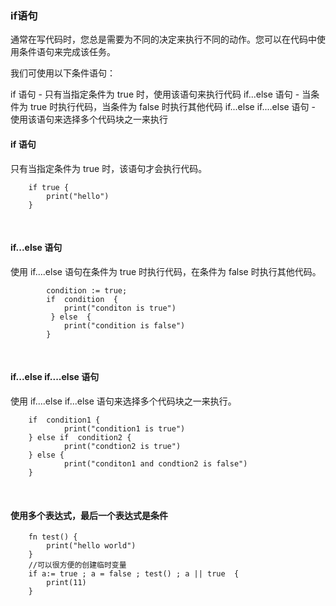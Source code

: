 ### **if语句**
通常在写代码时，您总是需要为不同的决定来执行不同的动作。您可以在代码中使用条件语句来完成该任务。

我们可使用以下条件语句：

if 语句 - 只有当指定条件为 true 时，使用该语句来执行代码
if...else 语句 - 当条件为 true 时执行代码，当条件为 false 时执行其他代码
if...else if....else 语句 - 使用该语句来选择多个代码块之一来执行

#### if 语句
只有当指定条件为 true 时，该语句才会执行代码。
~~~
	if true {
    	print("hello")
    }
~~~
<br/>

#### if...else 语句
使用 if....else 语句在条件为 true 时执行代码，在条件为 false 时执行其他代码。
~~~
        condition := true;
        if  condition  {
			print("conditon is true")
         } else  {
			print("condition is false")
      	}
~~~
<br/>

#### if...else if....else  语句 
使用 if....else if...else 语句来选择多个代码块之一来执行。
~~~
	if  condition1 {
			print("condition1 is true")
	} else if  condition2 {
  			print("condtion2 is true")
	} else {
          	print("conditon1 and condtion2 is false")
	}
~~~
<br/>


#### 使用多个表达式，最后一个表达式是条件
~~~
	fn test() {
		print("hello world")
	}
	//可以很方便的创建临时变量
	if a:= true ; a = false ; test() ; a || true  {
		print(11)
	}

~~~
